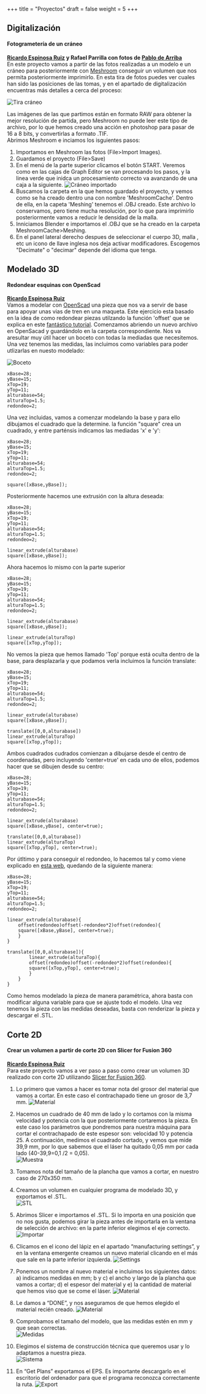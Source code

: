 +++
title = "Proyectos"
draft = false
weight = 5
+++
## Digitalización
#### Fotogrametería de un cráneo
**[Ricardo Espinosa Ruiz](https://www.ucm.es/directorio?id=30024) y Rafael Parrilla con fotos de [Pablo de Arriba](https://www.ucm.es/directorio?id=8570)**  
En este proyecto vamos a partir de las fotos realizadas a un modelo e un cráneo para posteriormente con [Meshroom](https://alicevision.org/#meshroom) conseguir un volumen que nos permita posteriormente imprimirlo. En esta tira de fotos puedes ver cuales han sido las posiciones de las tomas, y en el apartado de digitalización encuentras más detalles a cerca del proceso:  
  
![Tira cráneo](http://www.ricardoespinosa.es/tira_craneo.jpg)  
  
Las imágenes de las que partimos están en formato RAW para obtener la mejor resolución de partida, pero Meshroom no puede leer este tipo de archivo, por lo que hemos creado una acción en photoshop para pasar de 16 a 8 bits, y convertirlas a formato .TIF.  
Abrimos Meshroom e inciamos los isguientes pasos:  
1. Importamos en Meshroom las fotos (File>Import Images).
2. Guardamos el proyecto (File>Save)
3. En el menú de la parte superior clicamos el botón START. Veremos como en las cajas de Graph Editor se van procesando los pasos, y la linea verde que inidca un procesamiento correcto va avanzando de una caja a la siguiente.  ![Cráneo importado](http://www.ricardoespinosa.es/craneo-importado.jpg) 
4. Buscamos la carpeta en la que hemos guardado el proyecto, y vemos como se ha creado dentro una con nombre 'MeshroomCache'. Dentro de ella, en la capeta 'Meshing' tenemos el .OBJ creado. Este archivo lo conservamos, pero tiene mucha resolución, por lo que para imprimirlo posteriormente vamos a reducir le densidad de la malla. 
5. Inniciamos Blender e importamos el .OBJ que se ha creado en la carpeta MeshroomCache>Meshing.
6. En el panel lateral derecho despues de seleccionar el cuerpo 3D, malla , etc un icono de llave inglesa nos deja activar modificadores. Escogemos "Decimate" o "decimar" depende del idioma que tenga.


## Modelado 3D
#### Redondear esquinas con OpenScad
**[Ricardo Espinosa Ruiz](https://www.ucm.es/directorio?id=30024)**  
Vamos a modelar con [OpenScad](https://openscad.org/) una pieza que nos va a servir de base para apoyar unas vias de tren en una maqueta. Este ejercicio esta basado en la idea de como redondear piezas utilzando la función 'offset' que se explica en este [fantástico tutorial](https://learn.cadhub.xyz/docs/definitive-beginners/your-openscad-journey). Comenzamos abriendo un nuevo archivo en OpenSacad y guardándolo en la carpeta correspondiente. Nos va  aresultar muy útil hacer un boceto con todas la mediadas que necesitemos. Una vez tenemos las medidas, las incluimos como variables para poder utlizarlas en nuesto modelado:  
  
![Boceto](IMG_20240417_202328.jpg) 
  
~~~
xBase=28;
yBase=15;
xTop=19;
yTop=11;
alturabase=54;
alturaTop=1.5;
redondeo=2;
~~~  
Una vez incluidas, vamos a comenzar modelando la base y para ello dibujamos el cuadrado que la determine. la función "square" crea un cuadrado, y entre parténsis indicamos las mediadas 'x' e 'y':  
~~~
xBase=28;
yBase=15;
xTop=19;
yTop=11;
alturabase=54;
alturaTop=1.5;
redondeo=2;

square([xBase,yBase]);
~~~
Posteriormente hacemos une extrusión con la altura deseada:
~~~
xBase=28;
yBase=15;
xTop=19;
yTop=11;
alturabase=54;
alturaTop=1.5;
redondeo=2;

linear_extrude(alturabase)  
square([xBase,yBase]);
~~~
Ahora hacemos lo mismo con la parte superior
~~~
xBase=28;
yBase=15;
xTop=19;
yTop=11;
alturabase=54;
alturaTop=1.5;
redondeo=2;

linear_extrude(alturabase)  
square([xBase,yBase]);

linear_extrude(alturaTop)
square([xTop,yTop]);
~~~
No vemos la pieza que hemos llamado 'Top' porque está oculta dentro de la base, para desplazarla y que podamos verla incluimos la función translate:  
~~~
xBase=28;
yBase=15;
xTop=19;
yTop=11;
alturabase=54;
alturaTop=1.5;
redondeo=2;

linear_extrude(alturabase)  
square([xBase,yBase]);

translate([0,0,alturabase])
linear_extrude(alturaTop)
square([xTop,yTop]);
~~~
Ambos cuadrados cudrados comienzan a dibujarse desde el centro de coordenadas, pero incluyendo 'center=true' en cada uno de ellos, podemos hacer que se dibujen desde su centro:  
~~~
xBase=28;
yBase=15;
xTop=19;
yTop=11;
alturabase=54;
alturaTop=1.5;
redondeo=2;

linear_extrude(alturabase)  
square([xBase,yBase], center=true);

translate([0,0,alturabase])
linear_extrude(alturaTop)
square([xTop,yTop], center=true);
~~~
Por útltimo y para conseguir el redondeo, lo hacemos tal y como viene explicado en [esta web](https://learn.cadhub.xyz/docs/definitive-beginners/adding-fillets), quedando de la siguiente manera:  
~~~
xBase=28;
yBase=15;
xTop=19;
yTop=11;
alturabase=54;
alturaTop=1.5;
redondeo=2;

linear_extrude(alturabase){
    offset(redondeo)offset(-redondeo*2)offset(redondeo){
    square([xBase,yBase], center=true);
    }
}

translate([0,0,alturabase]){
        linear_extrude(alturaTop){
        offset(redondeo)offset(-redondeo*2)offset(redondeo){
        square([xTop,yTop], center=true);
        }
    }
}
~~~
Como hemos modelado la pieza de manera paramétrica, ahora basta con modificar alguna variable para que se ajuste todo el modelo. Una vez tenemos la pieza con las medidas deseadas, basta con renderizar la pieza y descargar el .STL.  
## Corte 2D  
#### Crear un volumen a partir de corte 2D con Slicer for Fusion 360  
**[Ricardo Espinosa Ruiz](https://www.ucm.es/directorio?id=30024)**  
Para este proyecto vamos a ver paso a paso como crear un volumen 3D realizado con corte 2D utilizando [Slicer for Fusion 360](https://www.autodesk.com/support/technical/article/caas/tsarticles/ts/3yg7zznS94MHNDG7KMV8Qg.html).  
1. Lo primero que vamos a hacer es tomar nota del grosor del material que vamos a cortar. En este caso el contrachapado tiene un grosor de 3,7 mm.
![Material](http://www.ricardoespinosa.es/calibre1.jpg)  

2. Hacemos un cuadrado de 40 mm de lado y lo cortamos con la misma velocidad y potencia con la que posteriormente cortaremos la pieza. En este caso los parámetros que pondremos para nuestra máquina para cortar el contrachapado de este espesor son: velocidad 10 y potencia 25. A continuación, medimos el cuadrado cortado, y vemos que mide 39,9 mm, por lo que sabemos que el láser ha quitado 0,05 mm por cada lado (40-39,9=0,1 /2 = 0,05).  
![Muestra](http://www.ricardoespinosa.es/medidaOK.jpg)  
  
3. Tomamos nota del tamaño de la plancha que vamos a cortar, en nuestro caso de 270x350 mm.
   
4. Creamos un volumen en cualquier programa de modelado 3D, y exportamos el .STL.  
![STL](http://www.ricardoespinosa.es/stl.jpg)
  
5. Abrimos Slicer e importamos el .STL. Si lo importa en una posición que no nos gusta, podemos girar la pieza antes de importarla en la ventana de selección de archivo: en la parte inferior elegimos el eje correcto.  
![Importar](http://www.ricardoespinosa.es/import.jpg)

6. Clicamos en el icono del lápiz en el apartado “manufacturing settings”, y en la ventana emergente creamos un nuevo material clicando en el más que sale en la parte inferior izquierda.
![Settings](http://www.ricardoespinosa.es/settings.jpg)

7. Ponemos un nombre al nuevo material e incluimos los siguientes datos: a) indicamos medidas en mm; b y c) el ancho y largo de la plancha que vamos a cortar; d) el espesor del material y e) la cantidad de material que hemos viso que se come el láser.
![Material](http://www.ricardoespinosa.es/material.jpg)

8. Le damos a “DONE”, y nos aseguramos de que hemos elegido el material recién creado.
![Material](http://www.ricardoespinosa.es/material2.jpg)

9. Comprobamos el tamaño del modelo, que las medidas estén en mm y que sean correctas.  
![Medidas](http://www.ricardoespinosa.es/caso1.jpg)  
10. Elegimos el sistema de construcción técnica que queremos usar y lo adaptamos a nuestra pieza.  
![Sistema](http://www.ricardoespinosa.es/caso2.jpg)  
11. En “Get Plans” exportamos el EPS. Es importante descargarlo en el escritorio del ordenador para que el programa reconozca correctamente la ruta.
![Export](http://www.ricardoespinosa.es/export.jpg)  
